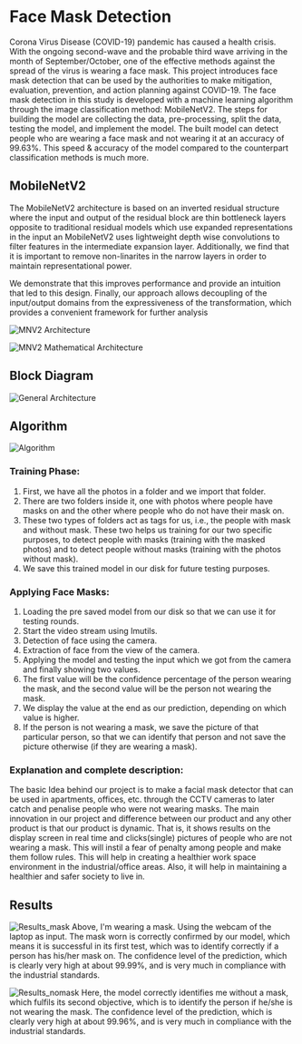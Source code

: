 
# Face Mask Detection
Corona Virus Disease (COVID-19) pandemic has caused a health crisis. With the ongoing second-wave and the probable third wave arriving in the month of September/October, one of the effective methods against the spread of the virus is wearing a face mask. This project introduces face mask detection that can be used by the authorities to make mitigation, evaluation, prevention, and action planning against COVID-19. The face mask detection in this study is developed with a machine learning algorithm through the image classification method: MobileNetV2. The steps for building the model are collecting the data, pre-processing, split the data, testing the model, and implement the model. The built model can detect people who are wearing a face mask and not wearing it at an accuracy of 99.63%. This speed & accuracy of the model compared to the counterpart classification methods is much more.

## MobileNetV2
The MobileNetV2 architecture is based on an inverted residual structure where the input and output of the residual block are thin bottleneck layers opposite to traditional residual models which use expanded representations in the input an MobileNetV2 uses lightweight depth wise convolutions to filter features in the intermediate expansion layer. Additionally, we find that it is important to remove non-linarites in the narrow layers in order to maintain representational power.

We demonstrate that this improves performance and provide an intuition that led to this design. Finally, our approach allows decoupling of the input/output domains from the expressiveness of the transformation, which provides a convenient framework for further analysis

![MNV2 Architecture](https://user-images.githubusercontent.com/68768741/133896369-3e6ae13e-d653-49d8-9070-fe4bcf357110.png)

![MNV2 Mathematical Architecture](https://user-images.githubusercontent.com/68768741/133896362-7147f220-42ce-4160-9e2b-c16010794daf.png)

## Block Diagram
![General Architecture](https://user-images.githubusercontent.com/68768741/133896368-3f7d74a0-c1c8-457b-a318-32a2e8f87aa6.png)

## Algorithm
![Algorithm](https://user-images.githubusercontent.com/68768741/133896419-5d06bdc5-9fd9-485a-b65b-0cff5ad33177.png)

### Training Phase:
1. First, we have all the photos in a folder and we import that folder.
2. There are two folders inside it, one with photos where people have masks on and the other where people who do not have their mask on.
3. These two types of folders act as tags for us, i.e., the people with mask and without mask. These two helps us training for our two specific purposes, to detect people with masks (training with the masked photos) and to detect people without masks (training with the photos without mask).
4. We save this trained model in our disk for future testing purposes.

### Applying Face Masks:
1. Loading the pre saved model from our disk so that we can use it for testing rounds.
2. Start the video stream using Imutils.
3. Detection of face using the camera.
4. Extraction of face from the view of the camera.
5. Applying the model and testing the input which we got from the camera and finally showing two values.
6. The first value will be the confidence percentage of the person wearing the mask, and the second value will be the person not wearing the mask.
7. We display the value at the end as our prediction, depending on which value is higher.
8. If the person is not wearing a mask, we save the picture of that particular person, so that we can identify that person and not save the picture otherwise (if they are wearing a mask). 

### Explanation and complete description:
The basic Idea behind our project is to make a facial mask detector that can be used in apartments, offices, etc. through the CCTV cameras to later catch and penalise people who were not wearing masks.
The main innovation in our project and difference between our product and any other product is that our product is dynamic. That is, it shows results on the display screen in real time and clicks(single) pictures of people who are not wearing a mask.
This will instil a fear of penalty among people and make them follow rules. This will help in creating a healthier work space environment in the industrial/office areas. Also, it will help in maintaining a healthier and safer society to live in.

## Results
![Results_mask](https://user-images.githubusercontent.com/68768741/133896752-17829921-6b9b-4308-9e1c-6bc09d108ff4.png)
Above, I'm wearing a mask. Using the webcam of the laptop as input. The mask worn is correctly confirmed by our model, which means it is successful in its first test, which was to identify correctly if a person has his/her mask on. The confidence level of the prediction, which is clearly very high at about 99.99%, and is very much in compliance with the industrial standards.

![Results_nomask](https://user-images.githubusercontent.com/68768741/133896750-b1a8bd5d-b319-4006-b9fb-df1f07a6dc34.png)
Here, the model correctly identifies me without a mask, which fulfils its second objective, which is to identify the person if he/she is not wearing the mask. The confidence level of the prediction, which is clearly very high at about 99.96%, and is very much in compliance with the industrial standards.
